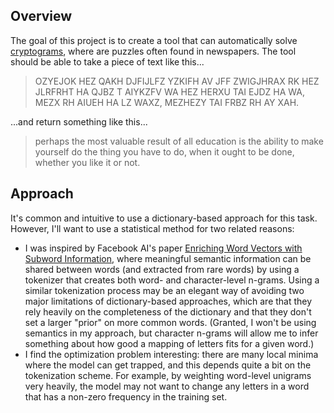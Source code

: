 ## Overview

The goal of this project is to create a tool that can automatically solve [cryptograms](https://en.wikipedia.org/wiki/Cryptogram), where are puzzles often found in newspapers. The tool should be able to take a piece of text like this...

> OZYEJOK HEZ QAKH DJFIJLFZ YZKIFH AV JFF ZWIGJHRAX RK HEZ JLRFRHT HA QJBZ T AIYKZFV WA HEZ HERXU TAI EJDZ HA WA, MEZX RH AIUEH HA LZ WAXZ, MEZHEZY TAI FRBZ RH AY XAH.

...and return something like this...

> perhaps the most valuable result of all education is the ability to make yourself do the thing you have to do, when it ought to be done, whether you like it or not.


## Approach

It's common and intuitive to use a dictionary-based approach for this task. However, I'll want to use a statistical method for two related reasons:
- I was inspired by Facebook AI's paper [Enriching Word Vectors with Subword Information](https://arxiv.org/abs/1607.04606), where meaningful semantic information can be shared between words (and extracted from rare words) by using a tokenizer that creates both word- and character-level n-grams. Using a similar tokenization process may be an elegant way of avoiding two major limitations of dictionary-based approaches, which are that they rely heavily on the completeness of the dictionary and that they don't set a larger "prior" on more common words. (Granted, I won't be using semantics in my approach, but character n-grams will allow me to infer something about how good a mapping of letters fits for a given word.)
- I find the optimization problem interesting: there are many local minima where the model can get trapped, and this depends quite a bit on the tokenization scheme. For example, by weighting word-level unigrams very heavily, the model may not want to change any letters in a word that has a non-zero frequency in the training set.
